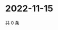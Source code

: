 # 2022-11-15

共 0 条

<!-- BEGIN WEIBO -->
<!-- 最后更新时间 Tue Nov 15 2022 11:13:43 GMT+0800 (China Standard Time) -->

<!-- END WEIBO -->
